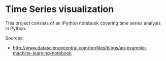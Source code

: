 Time Series visualization
===================


This project consists of an iPython notebook covering time series analysis in Python.

Sources: 
 - http://www.datasciencecentral.com/profiles/blogs/an-example-machine-learning-notebook